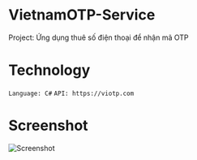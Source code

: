 # VietnamOTP-Service
Project: Ứng dụng thuê số điện thoại để nhận mã OTP

# Technology
```Language: C#```
```API: https://viotp.com```

# Screenshot
![Screenshot](https://i.paste.pics/0d56c5a74e0c50a5589d8b315c28be69.png)
